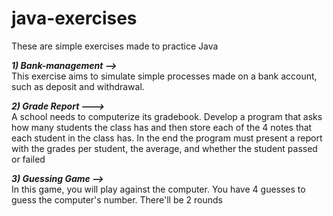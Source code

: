 # java-exercises
These are simple exercises made to practice Java


<i><strong>1) Bank-management --></strong></i> <br>
This exercise aims to simulate simple processes made on a bank account, such as deposit and withdrawal.

<i><strong>2) Grade Report ---></strong></i><br>
A school needs to computerize its gradebook. Develop a program that asks how
many students the class has and then store each of the 4 notes that each
student in the class has. In the end the program must present a report with
the grades per student, the average, and whether the student passed or failed
		
<i><strong>3) Guessing Game --></strong></i> <br>
In this game, you will play against the computer. You have 4 guesses to guess the computer's number. There'll be 2 rounds
